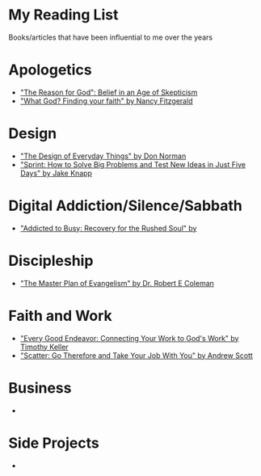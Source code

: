 # My Reading List
Books/articles that have been influential to me over the years

# Apologetics
- ["The Reason for God": Belief in an Age of Skepticism](https://www.amazon.com/Reason-God-Belief-Age-Skepticism/dp/1594483493?SubscriptionId=AKIAILSHYYTFIVPWUY6Q&tag=duckduckgo-d-20&linkCode=xm2&camp=2025&creative=165953&creativeASIN=1594483493)
- ["What God? Finding your faith" by Nancy Fitzgerald](https://www.amazon.com/What-God-Finding-Your-Faith/dp/0977182843)

# Design
- ["The Design of Everyday Things" by Don Norman](https://www.amazon.com/Design-Everyday-Things-Revised-Expanded/dp/0465050654/ref=sr_1_3?s=books&ie=UTF8&qid=1521229662&sr=1-3&keywords=design+of+everyday+things)
- ["Sprint: How to Solve Big Problems and Test New Ideas in Just Five Days" by Jake Knapp](https://www.amazon.com/Sprint-Solve-Problems-Test-Ideas/dp/150112174X/ref=sr_1_1?s=books&ie=UTF8&qid=1521229633&sr=1-1&keywords=sprint+jake+knapp)

# Digital Addiction/Silence/Sabbath
- ["Addicted to Busy: Recovery for the Rushed Soul" by](https://www.amazon.com/Addicted-Busy-Recovery-Rushed-Soul/dp/0781410347?SubscriptionId=AKIAILSHYYTFIVPWUY6Q&tag=duckduckgo-d-20&linkCode=xm2&camp=2025&creative=165953&creativeASIN=0781410347)

# Discipleship
- ["The Master Plan of Evangelism" by Dr. Robert E Coleman](https://www.amazon.com/Master-Plan-Evangelism-Robert-Coleman/dp/0800788087)

# Faith and Work
- ["Every Good Endeavor: Connecting Your Work to God's Work" by Timothy Keller](https://www.amazon.com/Every-Good-Endeavor-Connecting-Your/dp/1594632820/ref=sr_1_8?s=books&ie=UTF8&qid=1521229615&sr=1-8&keywords=timothy+keller+books)
- ["Scatter: Go Therefore and Take Your Job With You" by Andrew Scott](https://www.amazon.com/Scatter-Therefore-Take-Your-Job/dp/0802412904?SubscriptionId=AKIAILSHYYTFIVPWUY6Q&tag=ad-backfill-amzn-no-20&linkCode=xm2&camp=2025&creative=165953&creativeASIN=0802412904)

# Business
- []()

# Side Projects
- []()




